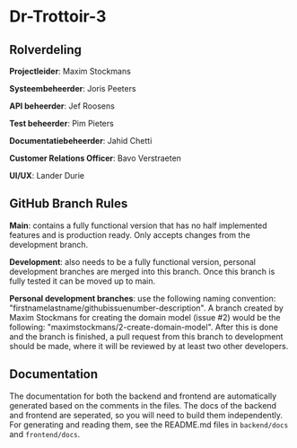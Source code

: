 # Dr-Trottoir-3

## Rolverdeling
**Projectleider**: Maxim Stockmans

**Systeembeheerder**: Joris Peeters

**API beheerder**: Jef Roosens

**Test beheerder**: Pim Pieters

**Documentatiebeheerder**: Jahid Chetti

**Customer Relations Officer**: Bavo Verstraeten

**UI/UX**: Lander Durie


## GitHub Branch Rules

**Main**: contains a fully functional version that has no half implemented features and is production ready. Only accepts changes from the development branch.

**Development**: also needs to be a fully functional version, personal development branches are merged into this branch. Once this branch is fully tested it can be moved up to main.

**Personal development branches**: use the following naming convention: "firstnamelastname/githubissuenumber-description". 
A branch created by Maxim Stockmans for creating the domain model (issue #2) would be the following: "maximstockmans/2-create-domain-model".
After this is done and the branch is finished, a pull request from this branch to development should be made, where it will be reviewed by at least two other developers.

## Documentation

The documentation for both the backend and frontend are automatically generated based on the comments in the files. The docs of the backend and frontend are seperated, so you will need to build them independently. For generating and reading them, see the README.md files in `backend/docs` and `frontend/docs`.
